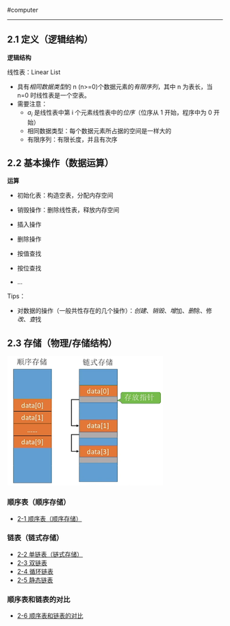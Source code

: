 #computer 

---
## 2.1 定义（逻辑结构）

**逻辑结构**

线性表：Linear List
- 具有*相同数据类型*的 n (n>=0)个数据元素的*有限序列*，其中 n 为表长，当 n=0 时线性表是一个空表。
- 需要注意：
	- $a_i$ 是线性表中第 i 个元素线性表中的*位序*（位序从 1 开始，程序中为 0 开始）
	- 相同数据类型：每个数据元素所占据的空间是一样大的
	- 有限序列：有限长度，并且有次序

## 2.2 基本操作（数据运算）

**运算**

- 初始化表：构造空表，分配内存空间
- 销毁操作：删除线性表，释放内存空间

- 插入操作
- 删除操作

- 按值查找
- 按位查找

- ...

Tips：
- 对数据的操作（一般共性存在的几个操作）：*创建*、*销毁*、*增*加、*删*除、修*改*、*查*找

## 2.3 存储（物理/存储结构）

![](img/Pasted%20image%2020231208105737.png)

### 顺序表（顺序存储）

- [2-1 顺序表（顺序存储）](libs/2%20线性表/2-1%20顺序表（顺序存储）.md)

### 链表（链式存储）

- [2-2 单链表（链式存储）](libs/2%20线性表/2-2%20单链表（链式存储）.md)
- [2-3 双链表](libs/2%20线性表/2-3%20双链表.md)
- [2-4 循环链表](libs/2%20线性表/2-4%20循环链表.md)
- [2-5 静态链表](libs/2%20线性表/2-5%20静态链表.md)

### 顺序表和链表的对比

- [2-6 顺序表和链表的对比](libs/2%20线性表/2-6%20顺序表和链表的对比.md)


